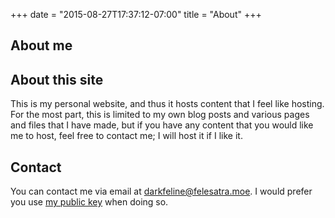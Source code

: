 +++
date = "2015-08-27T17:37:12-07:00"
title = "About"
+++

## About me



## About this site

This is my personal website, and thus it hosts content that I feel like hosting.
For the most part, this is limited to my own blog posts and various pages and
files that I have made, but if you have any content that you would like me to
host, feel free to contact me; I will host it if I like it.

## Contact

You can contact me via email at [darkfeline@felesatra.moe][email].  I would
prefer you use [my public key][key] when doing so.

[email]: mailto:darkfeline@felesatra.moe
[key]: https://sks-keyservers.net/pks/lookup?op=get&search=0x871AC6C82D45F74D

